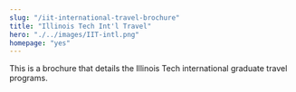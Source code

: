 ```yaml
--- 
slug: "/iit-international-travel-brochure"
title: "Illinois Tech Int'l Travel"
hero: "./../images/IIT-intl.png"
homepage: "yes"
---
```


This is a brochure that details the Illinois Tech international graduate travel programs.
